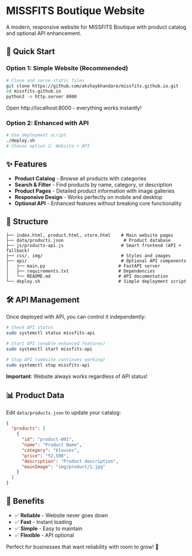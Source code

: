 # MISSFITS Boutique Website

A modern, responsive website for MISSFITS Boutique with product catalog and optional API enhancement.

## 🚀 Quick Start

### Option 1: Simple Website (Recommended)
```bash
# Clone and serve static files
git clone https://github.com/akshaybhandare/missfits.github.io.git
cd missfits.github.io
python3 -m http.server 8000
```
Open http://localhost:8000 - everything works instantly!

### Option 2: Enhanced with API
```bash
# Use deployment script
./deploy.sh
# Choose option 2: Website + API
```

## ✨ Features

- **Product Catalog** - Browse all products with categories
- **Search & Filter** - Find products by name, category, or description  
- **Product Pages** - Detailed product information with image galleries
- **Responsive Design** - Works perfectly on mobile and desktop
- **Optional API** - Enhanced features without breaking core functionality

## 📁 Structure

```
├── index.html, product.html, store.html    # Main website pages
├── data/products.json                       # Product database  
├── js/products-api.js                      # Smart frontend (API + fallback)
├── css/, img/                              # Styles and images
├── api/                                    # Optional API components
│   ├── main.py                            # FastAPI server
│   ├── requirements.txt                   # Dependencies  
│   └── README.md                          # API documentation
└── deploy.sh                              # Simple deployment script
```

## 🛠️ API Management

Once deployed with API, you can control it independently:

```bash
# Check API status
sudo systemctl status missfits-api

# Start API (enable enhanced features)  
sudo systemctl start missfits-api

# Stop API (website continues working)
sudo systemctl stop missfits-api
```

**Important**: Website always works regardless of API status!

## 📊 Product Data

Edit `data/products.json` to update your catalog:

```json
{
  "products": [
    {
      "id": "product-001",
      "name": "Product Name", 
      "category": "blouses",
      "price": "₹2,500",
      "description": "Product description",
      "mainImage": "img/product/1.jpg"
    }
  ]
}
```

## 🎯 Benefits

- ✅ **Reliable** - Website never goes down
- ✅ **Fast** - Instant loading  
- ✅ **Simple** - Easy to maintain
- ✅ **Flexible** - API optional

Perfect for businesses that want reliability with room to grow! 🚀
